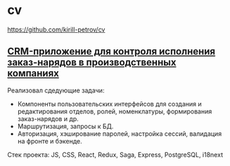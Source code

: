 # cv

<https://github.com/kirill-petrov/cv>

## [CRM-приложение для контроля исполнения заказ-нарядов в производственных компаниях](https://github.com/kirill-petrov/crm-app)

Реализовал сдедующие задачи:

- Компоненты пользовательских интерфейсов для создания и редактирования отделов, ролей, номенклатуры, формирования заказ-нарядов и др.
- Маршрутизация, запросы к БД.
- Авторизация, хэширование паролей, настройка сессий, валидация на фронте и бэкенде.

Стек проекта: JS, CSS, React, Redux, Saga, Express, PostgreSQL, i18next
